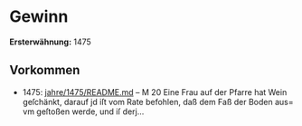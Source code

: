 # Gewinn

**Ersterwähnung:** 1475

## Vorkommen
- 1475: [jahre/1475/README.md](../jahre/1475/README.md) – M
20 Eine Frau auf der Pfarre hat Wein geſchänkt, darauf
jd iſt vom Rate befohlen, daß dem Faß der Boden aus=
vm geſtoßen werde, und iſ derj...
